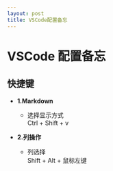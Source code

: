 ```yaml
---
layout: post
title: VSCode配置备忘
---
```

# VSCode 配置备忘

## **快捷键**
* **1.Markdown**

    * 选择显示方式  
        Ctrl + Shift + v
 
* **2.列操作**
    * 列选择  
        Shift + Alt + 鼠标左键